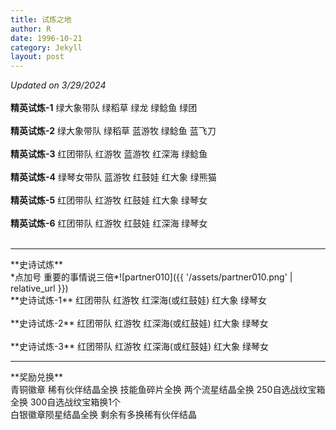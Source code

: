 ```yaml
---
title: 试炼之地
author: R
date: 1996-10-21
category: Jekyll
layout: post
---
```


*Updated on 3/29/2024*<br>
<br>
**精英试炼-1**&nbsp;绿大象带队&nbsp;绿稻草&nbsp;绿龙&nbsp;绿鲶鱼&nbsp;绿团
<br>
<br>
**精英试炼-2**&nbsp;绿大象带队&nbsp;绿稻草&nbsp;蓝游牧&nbsp;绿鲶鱼&nbsp;蓝飞刀
<br>
<br>
**精英试炼-3**&nbsp;红团带队&nbsp;红游牧&nbsp;蓝游牧&nbsp;红深海&nbsp;绿鲶鱼
<br>
<br>
**精英试炼-4**&nbsp;绿琴女带队&nbsp;蓝游牧&nbsp;红鼓娃&nbsp;红大象&nbsp;绿熊猫
<br>
<br>
**精英试炼-5**&nbsp;红团带队&nbsp;红游牧&nbsp;红鼓娃&nbsp;红大象&nbsp;绿琴女
<br>
<br>
**精英试炼-6**&nbsp;红团带队&nbsp;红游牧&nbsp;红鼓娃&nbsp;红深海&nbsp;绿琴女
<br>
<br>
<hr>
**史诗试炼**
<br>
*点加号 重要的事情说三倍*![partner010]({{ '/assets/partner010.png' | relative_url }})
<br>
**史诗试炼-1**&nbsp;红团带队&nbsp;红游牧&nbsp;红深海(或红鼓娃)&nbsp;红大象&nbsp;绿琴女
<br>
<br>
**史诗试炼-2**&nbsp;红团带队&nbsp;红游牧&nbsp;红深海(或红鼓娃)&nbsp;红大象&nbsp;绿琴女
<br>
<br>
**史诗试炼-3**&nbsp;红团带队&nbsp;红游牧&nbsp;红深海(或红鼓娃)&nbsp;红大象&nbsp;绿琴女
<br>
<hr>
**奖励兑换**
<br>
青铜徽章 稀有伙伴结晶全换 技能鱼碎片全换 两个流星结晶全换 250自选战纹宝箱全换 300自选战纹宝箱换1个
<br>
白银徽章陨星结晶全换 剩余有多换稀有伙伴结晶 

<!--![reward010]({{ '/assets/reward010.png' | relative_url }}) -->
